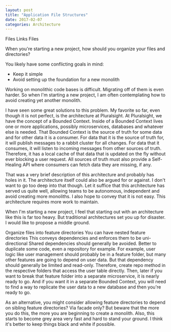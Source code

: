 ```yaml
---
layout: post
title: "Application File Structures"
date: 2017-02-07
categories: Architecture
---
```


Files
Links
  Files

When you're starting a new project, how should you organize your files and directories?

You likely have some conflicting goals in mind:
 - Keep it simple
 - Avoid setting up the foundation for a new monolith

Working on monolithic code bases is difficult. Migrating off of them is even harder.
So when I'm starting a new project, I am often contemplating how to avoid creating
yet another monolith.

I have seen some great solutions to this problem. My favorite so far, even though
it is not perfect, is the architecture at Pluralsight. At Pluralsight, we have the
concept of a Bounded Context. Inside of a Bounded Context lives one or more applications,
possibly microservices, databases and whatever else is needed. That Bounded Context is
the source of truth for some data and for other data it is a consumer. For data that
it is the source of truth for, it will publish messages to a rabbit cluster for all
changes. For data that it consumes, it will listen to incoming messages from other
sources of truth. Therefore, it has a local cache of that data that is updated on
the fly without ever blocking a user request. All sources of truth must also provide
a Self-Healing API where consumers can fetch data they are missing, if any.

That was a very brief description of this architecture and probably has holes in it.
The architecture itself could also be argued for or against. I don't want to go too
deep into that though. Let it suffice that this architecture has served us quite well,
allowing teams to be autonomous, independent and avoid creating more monoliths.
I also hope to convey that it is not easy. This architecture requires more work to
maintain.

When I'm starting a new project, I feel that starting out with an architecture like
this is far too heavy. But traditional architectures set you up for disaster. I would
like to propose a middle ground.

Organize files into feature directories
You can have nested feature directories
  This conveys dependencies and enforces them to be uni-directional
Shared dependencies should generally be avoided. Better to duplicate some code, even a repository for example.
  For example, user logic like user management should probably be in a feature folder,
    but many other features are going to depend on user data. But that dependency should
    generally be limited and read-only. Therefore, create repo method in the respective folders
    that access the user table directly. Then, later if you want to break that feature folder
    into a separate microservice, it is nearly ready to go. And if you want it in a separate
    Bounded Context, you will need to find a way to replicate the user data to a new database
    and then you're ready to go.

As an alternative, you might consider allowing feature directories to depend on sibling feature directories? Via facade only?
  But beware that the more you do this, the more you are beginning to create a monolith. Also, this starts to become
  grey area very fast and hard to stand your ground. I think it's better to keep things black and white if possible.
